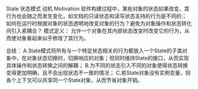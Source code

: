 State 状态模式
动机 Motivation
	软件构建过程中，某些对象的状态如果改变，其行为也会随之而发生变化，如文档的只读状态和读写状态支持的行为是不同的；
	如何在运行时根据对象的状态透明地改变对象的行为？避免为对象操作和状态转化间引入紧耦合？
模式定义：
	允许一个对象在其内部状态改变时改变它的行为，从而使对象看起来似乎修改了其行为。

总结：
	A.State模式将所有与一个特定状态相关的行为都放入一个State的子类对象中，在对象状态切换时，切换响应的对象；但同时维持State的接口，从而实现具体操作和状态转换之间的解耦；
	B.为不同的状态引入不同的对象使得状态转换变得更加明确，且不会出现状态不一致的情况；
	C.若State对象没有实例变量，则各个上下文可以共享同一个State对象，从而节省对象开销。
